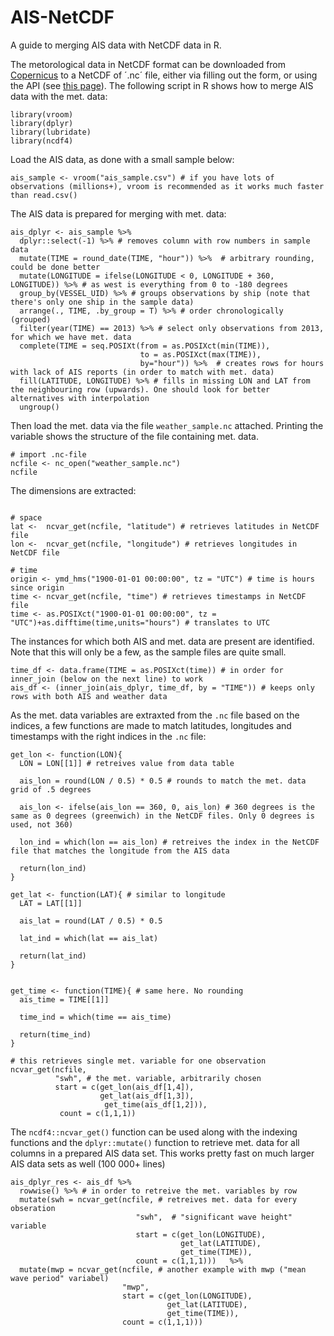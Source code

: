 # AIS-NetCDF
A guide to merging AIS data with NetCDF data in R.

The metorological data in NetCDF format can be downloaded from [Copernicus](https://cds.climate.copernicus.eu/cdsapp#!/dataset/reanalysis-era5-single-levels?tab=form) to a NetCDF of ´.nc´ file, either via filling out the form, or using the API (see [this page](https://cds.climate.copernicus.eu/api-how-to)). The following script in R shows how to merge AIS data with the met. data:

```
library(vroom)
library(dplyr)
library(lubridate)
library(ncdf4)
```
Load the AIS data, as done with a small sample below:
```
ais_sample <- vroom("ais_sample.csv") # if you have lots of observations (millions+), vroom is recommended as it works much faster than read.csv()
```

The AIS data is prepared for merging with met. data:
```
ais_dplyr <- ais_sample %>% 
  dplyr::select(-1) %>% # removes column with row numbers in sample data
  mutate(TIME = round_date(TIME, "hour")) %>%  # arbitrary rounding, could be done better
  mutate(LONGITUDE = ifelse(LONGITUDE < 0, LONGITUDE + 360, LONGITUDE)) %>% # as west is everything from 0 to -180 degrees
  group_by(VESSEL_UID) %>% # groups observations by ship (note that there's only one ship in the sample data)
  arrange(., TIME, .by_group = T) %>% # order chronologically (grouped)
  filter(year(TIME) == 2013) %>% # select only observations from 2013, for which we have met. data
  complete(TIME = seq.POSIXt(from = as.POSIXct(min(TIME)), 
                             to = as.POSIXct(max(TIME)), 
                             by="hour")) %>%  # creates rows for hours with lack of AIS reports (in order to match with met. data)
  fill(LATITUDE, LONGITUDE) %>% # fills in missing LON and LAT from the neighbouring row (upwards). One should look for better alternatives with interpolation
  ungroup()
```

Then load the met. data via the file `weather_sample.nc` attached. Printing the variable shows the structure of the file containing met. data.
```
# import .nc-file
ncfile <- nc_open("weather_sample.nc")
ncfile
```

The dimensions are extracted:

```

# space
lat <-  ncvar_get(ncfile, "latitude") # retrieves latitudes in NetCDF file
lon <-  ncvar_get(ncfile, "longitude") # retrieves longitudes in NetCDF file

# time
origin <- ymd_hms("1900-01-01 00:00:00", tz = "UTC") # time is hours since origin
time <- ncvar_get(ncfile, "time") # retrieves timestamps in NetCDF file
time <- as.POSIXct("1900-01-01 00:00:00", tz = "UTC")+as.difftime(time,units="hours") # translates to UTC
```

The instances for which both AIS and met. data are present are identified. Note that this will only be a few, as the sample files are quite small.
```
time_df <- data.frame(TIME = as.POSIXct(time)) # in order for inner_join (below on the next line) to work
ais_df <- (inner_join(ais_dplyr, time_df, by = "TIME")) # keeps only rows with both AIS and weather data
```

As the met. data variables are extraxted from the `.nc` file based on the indices, a few functions are made to match latitudes, longitudes and timestamps with the right indices in the `.nc` file:
```
get_lon <- function(LON){
  LON = LON[[1]] # retreives value from data table
  
  ais_lon = round(LON / 0.5) * 0.5 # rounds to match the met. data grid of .5 degrees
  
  ais_lon <- ifelse(ais_lon == 360, 0, ais_lon) # 360 degrees is the same as 0 degrees (greenwich) in the NetCDF files. Only 0 degrees is used, not 360)
  
  lon_ind = which(lon == ais_lon) # retreives the index in the NetCDF file that matches the longitude from the AIS data
  
  return(lon_ind)
}

get_lat <- function(LAT){ # similar to longitude
  LAT = LAT[[1]]
  
  ais_lat = round(LAT / 0.5) * 0.5

  lat_ind = which(lat == ais_lat)
  
  return(lat_ind)
}


get_time <- function(TIME){ # same here. No rounding
  ais_time = TIME[[1]]
  
  time_ind = which(time == ais_time)
  
  return(time_ind)
}

# this retrieves single met. variable for one observation
ncvar_get(ncfile,
          "swh", # the met. variable, arbitrarily chosen
          start = c(get_lon(ais_df[1,4]),
                    get_lat(ais_df[1,3]),
                     get_time(ais_df[1,2])), 
           count = c(1,1,1))
```

The `ncdf4::ncvar_get()` function can be used along with the indexing functions and the `dplyr::mutate()` function to retrieve met. data for all columns in a prepared AIS data set. This works pretty fast on much larger AIS data sets as well (100 000+ lines)
```
ais_dplyr_res <- ais_df %>% 
  rowwise() %>% # in order to retreive the met. variables by row
  mutate(swh = ncvar_get(ncfile, # retreives met. data for every obseration
                            "swh",  # "significant wave height" variable
                            start = c(get_lon(LONGITUDE), 
                                      get_lat(LATITUDE), 
                                      get_time(TIME)), 
                            count = c(1,1,1)))   %>%
  mutate(mwp = ncvar_get(ncfile, # another example with mwp ("mean wave period" variabel)
                         "mwp",
                         start = c(get_lon(LONGITUDE),
                                   get_lat(LATITUDE),
                                   get_time(TIME)),
                         count = c(1,1,1)))


```

